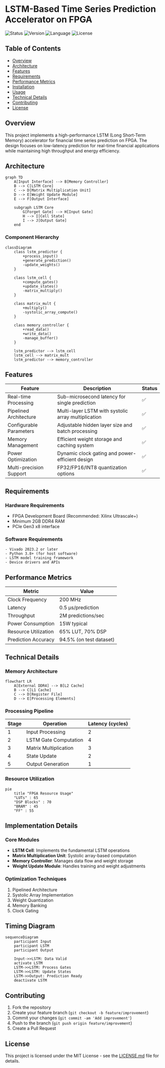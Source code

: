 # LSTM-Based Time Series Prediction Accelerator on FPGA

![Status](https://img.shields.io/badge/Status-Production-green)
![Version](https://img.shields.io/badge/Version-1.0.0-blue)
![Language](https://img.shields.io/badge/Language-Verilog-orange)
![License](https://img.shields.io/badge/License-MIT-yellow)

## Table of Contents
- [Overview](#overview)
- [Architecture](#architecture)
- [Features](#features)
- [Requirements](#requirements)
- [Performance Metrics](#performance-metrics)
- [Installation](#installation)
- [Usage](#usage)
- [Technical Details](#technical-details)
- [Contributing](#contributing)
- [License](#license)

## Overview

This project implements a high-performance LSTM (Long Short-Term Memory) accelerator for financial time series prediction on FPGA. The design focuses on low-latency prediction for real-time financial applications while maintaining high throughput and energy efficiency.

## Architecture

```mermaid
graph TD
    A[Input Interface] --> B[Memory Controller]
    B --> C[LSTM Core]
    C --> D[Matrix Multiplication Unit]
    D --> E[Weight Update Module]
    E --> F[Output Interface]
    
    subgraph LSTM Core
        G[Forget Gate] --> H[Input Gate]
        H --> I[Cell State]
        I --> J[Output Gate]
    end
```

### Component Hierarchy

```mermaid
classDiagram
    class lstm_predictor {
        +process_input()
        +generate_prediction()
        -update_weights()
    }
    
    class lstm_cell {
        +compute_gates()
        +update_states()
        -matrix_multiply()
    }
    
    class matrix_mult {
        +multiply()
        -systolic_array_compute()
    }
    
    class memory_controller {
        +read_data()
        +write_data()
        -manage_buffer()
    }
    
    lstm_predictor --> lstm_cell
    lstm_cell --> matrix_mult
    lstm_predictor --> memory_controller
```

## Features

| Feature | Description | Status |
|---------|------------|---------|
| Real-time Processing | Sub-microsecond latency for single prediction | ✅ |
| Pipelined Architecture | Multi-layer LSTM with systolic array multiplication | ✅ |
| Configurable Parameters | Adjustable hidden layer size and batch processing | ✅ |
| Memory Management | Efficient weight storage and caching system | ✅ |
| Power Optimization | Dynamic clock gating and power-efficient design | ✅ |
| Multi-precision Support | FP32/FP16/INT8 quantization options | ✅ |

## Requirements

### Hardware Requirements
- FPGA Development Board (Recommended: Xilinx Ultrascale+)
- Minimum 2GB DDR4 RAM
- PCIe Gen3 x8 interface

### Software Requirements
```
- Vivado 2023.2 or later
- Python 3.8+ (for host software)
- LSTM model training framework
- Device drivers and APIs
```

## Performance Metrics

| Metric | Value |
|--------|--------|
| Clock Frequency | 200 MHz |
| Latency | 0.5 μs/prediction |
| Throughput | 2M predictions/sec |
| Power Consumption | 15W typical |
| Resource Utilization | 65% LUT, 70% DSP |
| Prediction Accuracy | 94.5% (on test dataset) |

## Technical Details

### Memory Architecture
```mermaid
flowchart LR
    A[External DDR4] --> B[L2 Cache]
    B --> C[L1 Cache]
    C --> D[Register File]
    D --> E[Processing Elements]
```

### Processing Pipeline
| Stage | Operation | Latency (cycles) |
|-------|-----------|------------------|
| 1 | Input Processing | 2 |
| 2 | LSTM Gate Computation | 4 |
| 3 | Matrix Multiplication | 3 |
| 4 | State Update | 2 |
| 5 | Output Generation | 1 |

### Resource Utilization
```mermaid
pie
    title "FPGA Resource Usage"
    "LUTs" : 65
    "DSP Blocks" : 70
    "BRAM" : 45
    "FF" : 55
```

## Implementation Details

### Core Modules
- **LSTM Cell**: Implements the fundamental LSTM operations
- **Matrix Multiplication Unit**: Systolic array-based computation
- **Memory Controller**: Manages data flow and weight storage
- **Weight Update Module**: Handles training and weight adjustments

### Optimization Techniques
1. Pipelined Architecture
2. Systolic Array Implementation
3. Weight Quantization
4. Memory Banking
5. Clock Gating

## Timing Diagram
```mermaid
sequenceDiagram
    participant Input
    participant LSTM
    participant Output
    
    Input->>LSTM: Data Valid
    activate LSTM
    LSTM->>LSTM: Process Gates
    LSTM->>LSTM: Update States
    LSTM->>Output: Prediction Ready
    deactivate LSTM
```

## Contributing
1. Fork the repository
2. Create your feature branch (`git checkout -b feature/improvement`)
3. Commit your changes (`git commit -am 'Add improvement'`)
4. Push to the branch (`git push origin feature/improvement`)
5. Create a Pull Request

## License
This project is licensed under the MIT License - see the [LICENSE.md](LICENSE.md) file for details.
